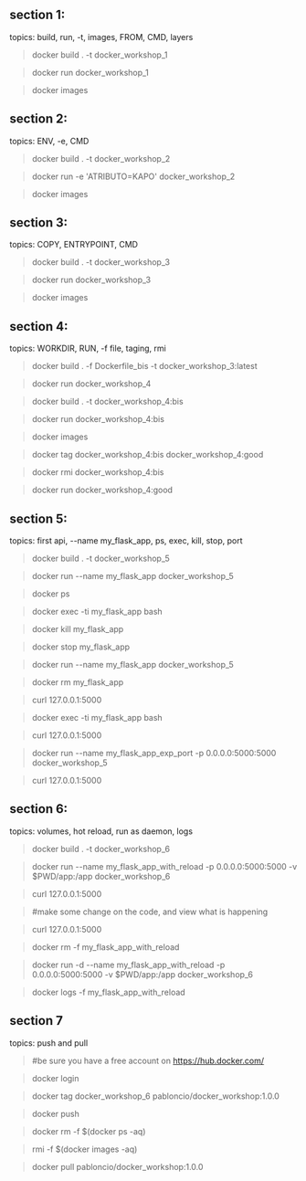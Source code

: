 ## section 1:
topics: build, run, -t, images, FROM, CMD, layers
> docker build . -t docker_workshop_1

> docker run docker_workshop_1

> docker images

## section 2:
topics: ENV, -e, CMD
> docker build . -t docker_workshop_2

> docker run -e 'ATRIBUTO=KAPO' docker_workshop_2

> docker images

## section 3:
topics: COPY, ENTRYPOINT, CMD
> docker build . -t docker_workshop_3

> docker run docker_workshop_3

> docker images

## section 4:
topics: WORKDIR, RUN, -f file, taging, rmi
> docker build . -f Dockerfile_bis -t docker_workshop_3:latest

> docker run docker_workshop_4

> docker build . -t docker_workshop_4:bis

> docker run docker_workshop_4:bis

> docker images

> docker tag docker_workshop_4:bis docker_workshop_4:good

> docker rmi docker_workshop_4:bis

> docker run docker_workshop_4:good


## section 5:
topics: first api, --name my_flask_app, ps, exec, kill, stop, port 

> docker build . -t docker_workshop_5

> docker run --name my_flask_app docker_workshop_5

> docker ps 

> docker exec -ti my_flask_app bash

> docker kill my_flask_app 

> docker stop my_flask_app 

> docker run --name my_flask_app docker_workshop_5

> docker rm my_flask_app

> curl 127.0.0.1:5000

> docker exec -ti my_flask_app bash

> curl 127.0.0.1:5000

> docker run --name my_flask_app_exp_port -p 0.0.0.0:5000:5000  docker_workshop_5

> curl 127.0.0.1:5000


## section 6:
topics: volumes, hot reload, run as daemon, logs

> docker build . -t docker_workshop_6

> docker run --name my_flask_app_with_reload -p 0.0.0.0:5000:5000 -v $PWD/app:/app docker_workshop_6

> curl 127.0.0.1:5000

> #make some change on the code, and view what is happening

> curl 127.0.0.1:5000

> docker rm -f my_flask_app_with_reload

> docker run -d --name my_flask_app_with_reload -p 0.0.0.0:5000:5000 -v $PWD/app:/app docker_workshop_6

> docker logs -f my_flask_app_with_reload


## section 7
topics: push and pull

> #be sure you have a free account on https://hub.docker.com/

> docker login

> docker tag docker_workshop_6 pabloncio/docker_workshop:1.0.0 

> docker push

> docker rm -f  $(docker ps -aq)

> rmi -f $(docker images -aq)

> docker pull pabloncio/docker_workshop:1.0.0
